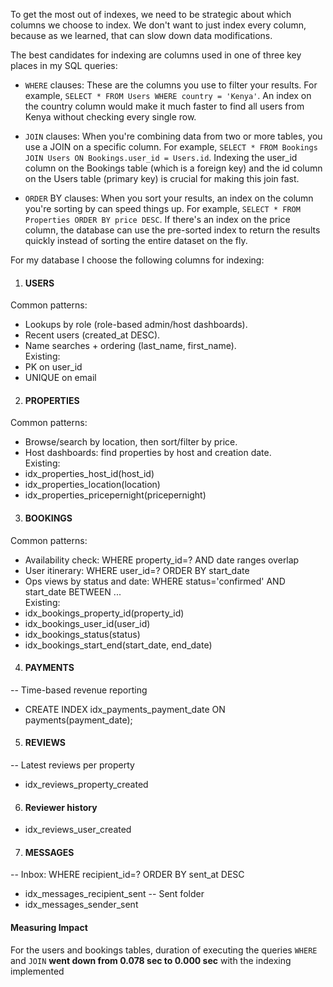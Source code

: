 To get the most out of indexes, we need to be strategic about which columns we choose to index. We don't want to just index every column, because as we learned, that can slow down data modifications.

The best candidates for indexing are columns used in one of three key places in my SQL queries:

- `WHERE` clauses: These are the columns you use to filter your results. For example, `SELECT * FROM Users WHERE country = 'Kenya'`. An index on the country column would make it much faster to find all users from Kenya without checking every single row.

- `JOIN` clauses: When you're combining data from two or more tables, you use a JOIN on a specific column. For example, `SELECT * FROM Bookings JOIN Users ON Bookings.user_id = Users.id`. Indexing the user_id column on the Bookings table (which is a foreign key) and the id column on the Users table (primary key) is crucial for making this join fast.

- `ORDER` BY clauses: When you sort your results, an index on the column you're sorting by can speed things up. For example, `SELECT * FROM Properties ORDER BY price DESC`. If there's an index on the price column, the database can use the pre-sorted index to return the results quickly instead of sorting the entire dataset on the fly.

For my database I choose the following columns for indexing:

1. #### USERS
Common patterns:
  - Lookups by role (role-based admin/host dashboards).  
  - Recent users (created_at DESC).  
  - Name searches + ordering (last_name, first_name).  
Existing:  
  - PK on user_id  
  - UNIQUE on email  

2. #### PROPERTIES
Common patterns:  
  - Browse/search by location, then sort/filter by price.  
  - Host dashboards: find properties by host and creation date.  
Existing:  
  - idx_properties_host_id(host_id)  
  - idx_properties_location(location)  
  - idx_properties_pricepernight(pricepernight)  

3. #### BOOKINGS
Common patterns:  
  - Availability check: WHERE property_id=? AND date ranges overlap  
  - User itinerary: WHERE user_id=? ORDER BY start_date  
  - Ops views by status and date: WHERE status='confirmed' AND start_date BETWEEN ...  
Existing:
  - idx_bookings_property_id(property_id)  
  - idx_bookings_user_id(user_id)  
  - idx_bookings_status(status)  
  - idx_bookings_start_end(start_date, end_date)  

4. #### PAYMENTS 
-- Time-based revenue reporting
  - CREATE INDEX idx_payments_payment_date ON payments(payment_date);

5. #### REVIEWS 
-- Latest reviews per property
  - idx_reviews_property_created

6. #### Reviewer history
  - idx_reviews_user_created 

7. #### MESSAGES 
-- Inbox: WHERE recipient_id=? ORDER BY sent_at DESC
  - idx_messages_recipient_sent
-- Sent folder
  - idx_messages_sender_sent 

#### Measuring Impact
For the users and bookings tables, duration of executing the queries `WHERE` and `JOIN` **went down from  0.078 sec to 0.000 sec** with the indexing implemented